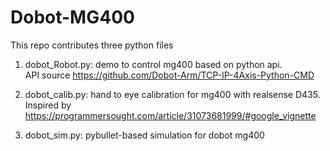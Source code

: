 # Dobot-MG400

This repo contributes three python files

1. dobot_Robot.py: demo to control mg400 based on python api.   
   API source https://github.com/Dobot-Arm/TCP-IP-4Axis-Python-CMD
   
2. dobot_calib.py: hand to eye calibration for mg400 with realsense D435.   
   Inspired by https://programmersought.com/article/31073681999/#google_vignette 
   
3. dobot_sim.py: pybullet-based simulation for dobot mg400